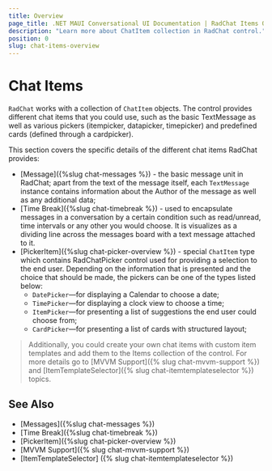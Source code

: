 ```yaml
---
title: Overview
page_title: .NET MAUI Conversational UI Documentation | RadChat Items Overview
description: "Learn more about ChatItem collection in RadChat control."
position: 0
slug: chat-items-overview
---
```


# Chat Items 

`RadChat` works with a collection of `ChatItem` objects. The control provides different chat items that you could use, such as the basic TextMessage as well as various pickers (itempicker, datapicker, timepicker) and predefined cards (defined through a cardpicker).

This section covers the specific details of the different chat items RadChat provides:

* [Message]({%slug chat-messages %}) - the basic message unit in RadChat; apart from the text of the message itself, each `TextMessage` instance contains information about the Author of the message as well as any additional data;
* [Time Break]({%slug chat-timebreak %}) - used to encapsulate messages in a conversation by a certain condition such as read/unread, time intervals or any other you would choose. It is visualizes as a dividing line across the messages board with a text message attached to it.
* [PickerItem]({%slug chat-picker-overview %}) - special `ChatItem` type which contains RadChatPicker control used for providing a selection to the end user. Depending on the information that is presented and the choice that should be made, the pickers can be one of the types listed below:
	* `DatePicker`&mdash;for displaying a Calendar to choose a date;
    * `TimePicker`&mdash;for displaying a clock view to choose a time;
    * `ItemPicker`&mdash;for presenting a list of suggestions the end user could choose from;
    * `CardPicker`&mdash;for presenting a list of cards with structured layout;

> Additionally, you could create your own chat items with custom item templates and add them to the Items collection of the control. For more details go to [MVVM Support]({% slug chat-mvvm-support %}) and [ItemTemplateSelector]({% slug chat-itemtemplateselector %}) topics.

## See Also

- [Messages]({%slug chat-messages %})
- [Time Break]({%slug chat-timebreak %})
- [PickerItem]({%slug chat-picker-overview %})
- [MVVM Support]({% slug chat-mvvm-support %})
- [ItemTemplateSelector] ({% slug chat-itemtemplateselector %})